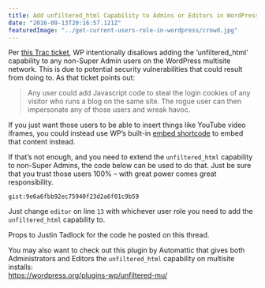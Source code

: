 ```yaml
---
title: Add unfiltered_html Capability to Admins or Editors in WordPress Multisite
date: "2016-09-13T20:16:57.121Z"
featuredImage: "../get-current-users-role-in-wordpress/crowd.jpg"
---
```


Per [this Trac ticket](https://core.trac.wordpress.org/ticket/23820), WP intentionally disallows adding the ‘unfiltered_html’ capability to any non-Super Admin users on the WordPress multisite network. This is due to potential security vulnerabilities that could result from doing to. As that ticket points out:

> Any user could add Javascript code to steal the login cookies of any visitor who runs a blog on the same site. The rogue user can then impersonate any of those users and wreak havoc.

If you just want those users to be able to insert things like YouTube video iframes, you could instead use WP’s built-in [embed shortcode](https://codex.wordpress.org/Embeds) to embed that content instead.

If that’s not enough, and you need to extend the `unfiltered_html` capability to non-Super Admins, the code below can be used to do that. Just be sure that you trust those users 100% – with great power comes great responsibility.

`gist:9e6a6fbb92ec75940f23d2a6f01c9b59`

Just change `editor` on line `13` with whichever user role you need to add the `unfiltered_html` capability to.

Props to Justin Tadlock for the code he posted on this thread.

You may also want to check out this plugin by Automattic that gives both Administrators and Editors the `unfiltered_html` capability on multisite installs:  
https://wordpress.org/plugins-wp/unfiltered-mu/
